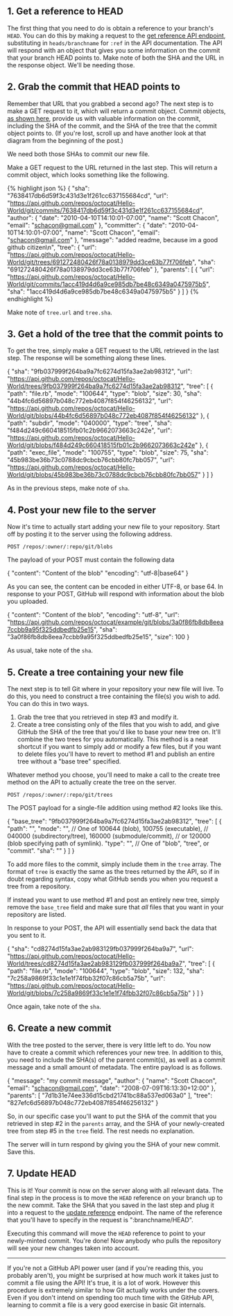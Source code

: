 

## 1. Get a reference to HEAD

The first thing that you need to do is obtain a reference to your branch's `HEAD`. You can do this by making a request to the [get reference API endpoint](https://developer.github.com/v3/git/refs/#get-a-reference), substituting in `heads/branchname` for `:ref` in the API documentation. The API will respond with an object that gives you some information on the commit that your branch HEAD points to. Make note of both the SHA and the URL in the response object. We'll be needing those.

## 2. Grab the commit that HEAD points to

Remember that URL that you grabbed a second ago? The next step is to make a GET request to it, which will return a commit object. Commit objects, [as shown here](https://developer.github.com/v3/git/commits/#response), provide us with valuable information on the commit, including the SHA of the commit, and the SHA of the tree that the commit object points to. (If you're lost, scroll up and have another look at that diagram from the beginning of the post.)

We need both those SHAs to commit our new file.

Make a GET request to the URL returned in the last step. This will return a commit object, which looks something like the following.

{% highlight json %}
{
  "sha": "7638417db6d59f3c431d3e1f261cc637155684cd",
  "url": "https://api.github.com/repos/octocat/Hello-World/git/commits/7638417db6d59f3c431d3e1f261cc637155684cd",
  "author": {
    "date": "2010-04-10T14:10:01-07:00",
    "name": "Scott Chacon",
    "email": "schacon@gmail.com"
  },
  "committer": {
    "date": "2010-04-10T14:10:01-07:00",
    "name": "Scott Chacon",
    "email": "schacon@gmail.com"
  },
  "message": "added readme, because im a good github citizen\n",
  "tree": {
    "url": "https://api.github.com/repos/octocat/Hello-World/git/trees/691272480426f78a0138979dd3ce63b77f706feb",
    "sha": "691272480426f78a0138979dd3ce63b77f706feb"
  },
  "parents": [
    {
      "url": "https://api.github.com/repos/octocat/Hello-World/git/commits/1acc419d4d6a9ce985db7be48c6349a0475975b5",
      "sha": "1acc419d4d6a9ce985db7be48c6349a0475975b5"
    }
  ]
}
{% endhighlight %}

Make note of `tree.url` and `tree.sha`.

## 3. Get a hold of the tree that the commit points to

To get the tree, simply make a GET request to the URL retrieved in the last step. The response will be something along these lines.

{
  "sha": "9fb037999f264ba9a7fc6274d15fa3ae2ab98312",
  "url": "https://api.github.com/repos/octocat/Hello-World/trees/9fb037999f264ba9a7fc6274d15fa3ae2ab98312",
  "tree": [
    {
      "path": "file.rb",
      "mode": "100644",
      "type": "blob",
      "size": 30,
      "sha": "44b4fc6d56897b048c772eb4087f854f46256132",
      "url": "https://api.github.com/repos/octocat/Hello-World/git/blobs/44b4fc6d56897b048c772eb4087f854f46256132"
    },
    {
      "path": "subdir",
      "mode": "040000",
      "type": "tree",
      "sha": "f484d249c660418515fb01c2b9662073663c242e",
      "url": "https://api.github.com/repos/octocat/Hello-World/git/blobs/f484d249c660418515fb01c2b9662073663c242e"
    },
    {
      "path": "exec_file",
      "mode": "100755",
      "type": "blob",
      "size": 75,
      "sha": "45b983be36b73c0788dc9cbcb76cbb80fc7bb057",
      "url": "https://api.github.com/repos/octocat/Hello-World/git/blobs/45b983be36b73c0788dc9cbcb76cbb80fc7bb057"
    }
  ]
}

As in the previous steps, make note of `sha`.

## 4. Post your new file to the server

Now it's time to actually start adding your new file to your repository. Start off by posting it to the server using the following address.

	POST /repos/:owner/:repo/git/blobs
	
The payload of your POST must contain the following data

{
  "content": "Content of the blob"
  "encoding": "utf-8|base64"
}
  
As you can see, the content can be encoded in either UTF-8, or base 64. In response to your POST, GitHub will respond with information about the blob you uploaded.

{
  "content": "Content of the blob",
  "encoding": "utf-8",
  "url": "https://api.github.com/repos/octocat/example/git/blobs/3a0f86fb8db8eea7ccbb9a95f325ddbedfb25e15",
  "sha": "3a0f86fb8db8eea7ccbb9a95f325ddbedfb25e15",
  "size": 100
}

As usual, take note of the `sha`.

## 5. Create a tree containing your new file

The next step is to tell Git where in your repository your new file will live. To do this, you need to construct a tree containing the file(s) you wish to add. You can do this in two ways.

1. Grab the tree that you retrieved in step #3 and modify it.
2. Create a tree consisting only of the files that you wish to add, and give GitHub the SHA of the tree that you'd like to base your new tree on. It'll combine the two trees for you automatically. This method is a neat shortcut if you want to simply add or modify a few files, but if you want to delete files you'll have to revert to method #1 and publish an entire tree without a "base tree" specified.

Whatever method you choose, you'll need to make a call to the create tree method on the API to actually create the tree on the server.

	POST /repos/:owner/:repo/git/trees
	
The POST payload for a single-file addition using method #2 looks like this.

{
  "base_tree": "9fb037999f264ba9a7fc6274d15fa3ae2ab98312",
  "tree": [
    {
      "path": "",
      "mode": "", // One of 100644 (blob), 100755 (executable),
				  // 040000 (subdirectory/tree), 160000 (submodule/commit),
				  // or 120000 (blob specifying path of symlink).
      "type": "", // One of "blob", "tree", or "commit".
      "sha": ""
    }
  ]
}

To add more files to the commit, simply include them in the `tree` array. The format of `tree` is exactly the same as the trees returned by the API, so if in doubt regarding syntax, copy what GitHub sends you when you request a tree from a repository.

If instead you want to use method #1 and post an entirely new tree, simply remove the `base_tree` field and make sure that *all* files that you want in your repository are listed.

In response to your POST, the API will essentially send back the data that you sent to it.

{
  "sha": "cd8274d15fa3ae2ab983129fb037999f264ba9a7",
  "url": "https://api.github.com/repos/octocat/Hello-World/trees/cd8274d15fa3ae2ab983129fb037999f264ba9a7",
  "tree": [
    {
      "path": "file.rb",
      "mode": "100644",
      "type": "blob",
      "size": 132,
      "sha": "7c258a9869f33c1e1e1f74fbb32f07c86cb5a75b",
      "url": "https://api.github.com/repos/octocat/Hello-World/git/blobs/7c258a9869f33c1e1e1f74fbb32f07c86cb5a75b"
    }
  ]
}

Once again, take note of the `sha`.

## 6. Create a new commit

With the tree posted to the server, there is very little left to do. You now have to create a commit which references your new tree. In addition to this, you need to include the SHA(s) of the parent commit(s), as well as a commit message and a small amount of metadata. The entire payload is as follows.

{
  "message": "my commit message",
  "author": {
    "name": "Scott Chacon",
    "email": "schacon@gmail.com",
    "date": "2008-07-09T16:13:30+12:00"
  },
  "parents": [
    "7d1b31e74ee336d15cbd21741bc88a537ed063a0"
  ],
  "tree": "827efc6d56897b048c772eb4087f854f46256132"
}

So, in our specific case you'll want to put the SHA of the commit that you retrieved in step #2 in the `parents` array, and the SHA of your newly-created tree from step #5 in the `tree` field. The rest needs no explanation.

The server will in turn respond by giving you the SHA of your new commit. Save this.

## 7. Update HEAD

This is it! Your commit is now on the server along with all relevant data. The final step in the process is to move the `HEAD` reference on your branch up to the new commit. Take the SHA that you saved in the last step and plug it into a request to the [update reference](https://developer.github.com/v3/git/refs/#update-a-reference) endpoint. The name of the reference that you'll have to specify in the request is ":branchname/HEAD".

Executing this command will move the `HEAD` reference to point to your newly-minted commit. You're done! Now anybody who pulls the repository will see your new changes taken into account.

---

If you're not a GitHub API power user (and if you're reading this, you probably aren't), you might be surprised at how much work it takes just to commit a file using the API! It's true, it is a lot of work. However this procedure is extremely similar to how Git actually works under the covers. Even if you don't intend on spending too much time with the GitHub API, learning to commit a file is a very good exercise in basic Git internals.